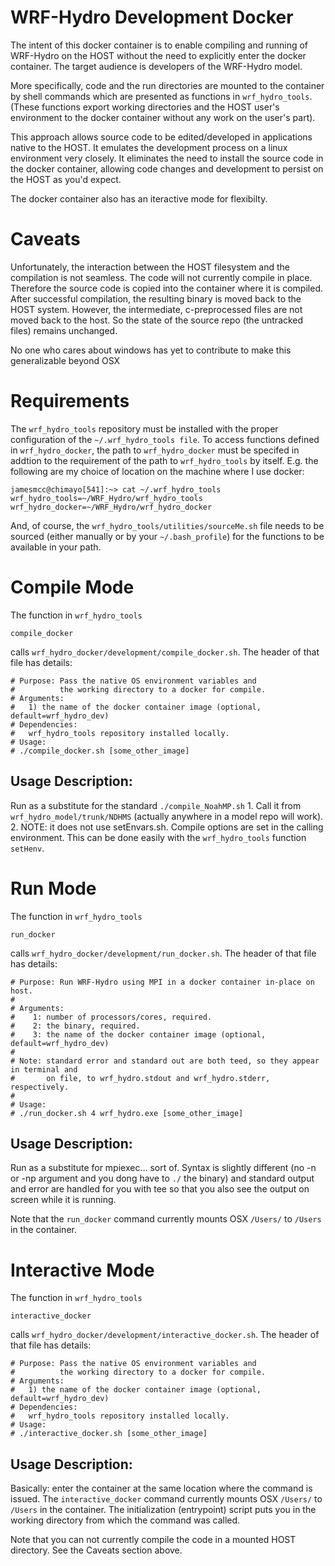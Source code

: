# WRF-Hydro Development Docker

The intent of this docker container is to enable compiling and running
of WRF-Hydro on the HOST without the need to explicitly enter
the docker container. The target audience is developers of the
WRF-Hydro model.

More specifically, code and the run directories are mounted to the container
by shell commands which are presented as functions in
`wrf_hydro_tools`. (These functions export working directories and the
HOST user's environment to the docker container without any work on
the user's part).

This approach allows source code to be edited/developed in
applications native to the HOST. It emulates the development process
on a linux environment very closely. It eliminates the need to install
the source code in the docker container, allowing code changes and
development to persist on the HOST as you'd expect.

The docker container also has an iteractive mode for flexibilty.

# Caveats

Unfortunately, the interaction between the HOST filesystem and the
compilation is not seamless. The code will not currently compile in
place. Therefore the source code is copied into the container where it
is compiled. After successful compilation, the resulting binary is
moved back to the HOST system. However, the intermediate,
c-preprocessed files are not moved back to the host. So the state of
the source repo (the untracked files) remains unchanged.  

No one who cares about windows has yet to contribute to make this
generalizable beyond OSX

# Requirements

The `wrf_hydro_tools` repository must be installed with the proper
configuration of the `~/.wrf_hydro_tools file`. To access functions defined in
`wrf_hydro_docker`, the path to `wrf_hydro_docker` must be specifed
in addtion to the requirement of the path to `wrf_hydro_tools` by
itself.  E.g. the following are my choice of location on the machine
where I use docker:

```
jamesmcc@chimayo[541]:~> cat ~/.wrf_hydro_tools
wrf_hydro_tools=~/WRF_Hydro/wrf_hydro_tools
wrf_hydro_docker=~/WRF_Hydro/wrf_hydro_docker
```

And, of course, the `wrf_hydro_tools/utilities/sourceMe.sh` file needs
to be sourced (either manually or by your `~/.bash_profile`) for the
functions to be available in your path.

# Compile Mode
The function in `wrf_hydro_tools`
```
compile_docker
```
calls `wrf_hydro_docker/development/compile_docker.sh`. The header
of that file has details:
```
# Purpose: Pass the native OS environment variables and
#          the working directory to a docker for compile.
# Arguments:
#   1) the name of the docker container image (optional, default=wrf_hydro_dev)
# Dependencies:
#   wrf_hydro_tools repository installed locally.
# Usage:
# ./compile_docker.sh [some_other_image]
```
## Usage Description:
Run as a substitute for the standard `./compile_NoahMP.sh`
    1. Call it from `wrf_hydro_model/trunk/NDHMS` (actually anywhere in a
       model repo will work).
    2. NOTE: it does not use setEnvars.sh. Compile options are set in the calling
       environment. This can be done easily with the `wrf_hydro_tools`
       function `setHenv`.

# Run Mode
The function in `wrf_hydro_tools`
```
run_docker
```
calls `wrf_hydro_docker/development/run_docker.sh`. The header
of that file has details:
```
# Purpose: Run WRF-Hydro using MPI in a docker container in-place on host.
#          
# Arguments:
#    1: number of processors/cores, required.
#    2: the binary, required.
#    3: the name of the docker container image (optional, default=wrf_hydro_dev)
#
# Note: standard error and standard out are both teed, so they appear in terminal and
#       on file, to wrf_hydro.stdout and wrf_hydro.stderr, respectively.
#
# Usage:
# ./run_docker.sh 4 wrf_hydro.exe [some_other_image]
```
## Usage Description:
Run as a substitute for mpiexec... sort of. Syntax is slightly
different (no -n or -np argument and you dong have to `./` the binary)
and standard output and error are handled for you with tee so that you
also see the output on screen while it is running.

Note that the `run_docker` command currently mounts OSX `/Users/` to `/Users` in
the container.

# Interactive Mode
The function in `wrf_hydro_tools`
```
interactive_docker
```
calls `wrf_hydro_docker/development/interactive_docker.sh`. The header
of that file has details:
```
# Purpose: Pass the native OS environment variables and
#          the working directory to a docker for compile.
# Arguments:
#   1) the name of the docker container image (optional, default=wrf_hydro_dev)
# Dependencies:
#   wrf_hydro_tools repository installed locally.
# Usage:
# ./interactive_docker.sh [some_other_image]
```
## Usage Description:
Basically: enter the container at the same location where the command
is issued. The `interactive_docker` command currently mounts OSX `/Users/` to `/Users` in
the container. The initialization (entrypoint) script puts you in the
working directory from which the command was called. 

Note that you can not currently compile the code in a mounted HOST
directory. See the Caveats section above.

